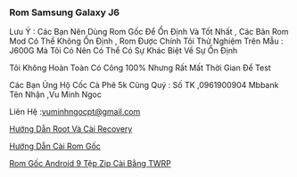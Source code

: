 ### Rom Samsung Galaxy J6

 Lưu Ý : Các Bạn Nên Dùng Rom Gốc Để Ổn Định Và Tốt Nhất , Các Bản Rom Mod Có Thể Không Ổn Định , Rom Được Chính Tôi Thử Nghiệm Trên Mẫu : J600G Mà Tôi Có Nên Có Thể Có Sự Khác Biệt Về Sự Ổn Định 

Tôi Không Hoàn Toàn Có Công 100% Nhưng Rất Mất Thời Gian Để Test 

Các Bạn Ủng Hộ Cốc Cà Phê 5k Cũng Quý : Số TK ,0961900904 Mbbank Tên Nhận ,Vu Minh Ngoc 

Liên Hệ :vuminhngocpt@gmail.com 

[Hướng Dẫn Root Và Cài Recovery](test)

[Hướng Dẫn Cài Rom Gốc](test)

[Rom Gốc Android 9 Tệp Zip Cài Bằng TWRP](test)
